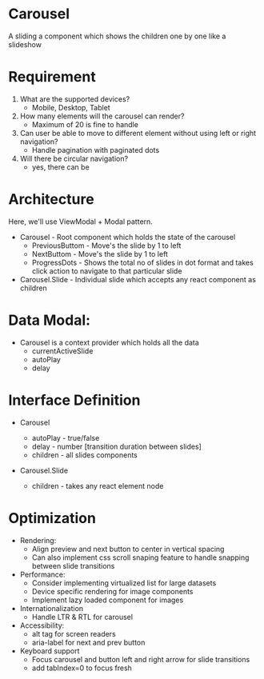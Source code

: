 # Carousel
A sliding a component which shows the children one by one like a slideshow

# Requirement
1. What are the supported devices?
    * Mobile, Desktop, Tablet
2. How many elements will the carousel can render?
    * Maximum of 20 is fine to handle
3. Can user be able to move to different element without using left or right navigation?
    * Handle pagination with paginated dots
4. Will there be circular navigation?
    * yes, there can be 

# Architecture
Here, we'll use ViewModal + Modal pattern.

* Carousel - Root component which holds the state of the carousel
    * PreviousButtom - Move's the slide by 1 to left
    * NextButtom - Move's the slide by 1 to left
    * ProgressDots - Shows the total no of slides in dot format and takes click action to navigate to that      particular slide
* Carousel.Slide - Individual slide which accepts any react component as children

# Data Modal:
* Carousel is a context provider which holds all the data
    * currentActiveSlide
    * autoPlay
    * delay

# Interface Definition
* Carousel
    - autoPlay - true/false
    - delay - number [transition duration between slides]
    - children - all slides components

* Carousel.Slide
    - children - takes any react element node

# Optimization
* Rendering:
    * Align preview and next button to center in vertical spacing
    * Can also implement css scroll snaping feature to handle snapping between slide transitions
* Performance:
    * Consider implementing virtualized list for large datasets
    * Device specific rendering for image components
    * Implement lazy loaded component for images
* Internationalization
    * Handle LTR & RTL for carousel
* Accessibility:
    * alt tag for screen readers
    * aria-label for next and prev button
* Keyboard support
    * Focus carousel and button left and right arrow for slide transitions
    * add tabIndex=0 to focus fresh